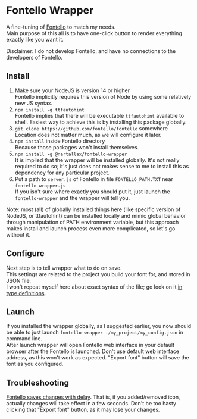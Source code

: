 # Fontello Wrapper

A fine-tuning of [Fontello](https://github.com/fontello/fontello) to match my needs.  
Main purpose of this all is to have one-click button to render everything exactly like you want it.  

Disclaimer: I do not develop Fontello, and have no connections to the developers of Fontello.  

## Install

1. Make sure your NodeJS is version 14 or higher  
Fontello implicitly requires this version of Node by using some relatively new JS syntax.  
2. `npm install -g ttfautohint`  
Fontello implies that there will be executable `ttfautohint` available to shell. Easiest way to achieve this is by installing this package globally.  
3. `git clone https://github.com/fontello/fontello` somewhere  
Location does not matter much, as we will configure it later.  
4. `npm install` inside Fontello directory  
Because those packages won't install themselves.  
5. `npm install -g @nartallax/fontello-wrapper`  
It is implied that the wrapper will be installed globally. It's not really required to do so; it's just does not makes sense to me to install this as dependency for any particular project.  
6. Put a path to `server.js` of Fontello in file `FONTELLO_PATH.TXT` near `fontello-wrapper.js`  
If you isn't sure where exactly you should put it, just launch the `fontello-wrapper` and the wrapper will tell you.  

Note: most (all) of globally installed things here (like specific version of NodeJS, or ttfautohint) can be installed locally and mimic global behavior through manipulation of PATH environment variable, but this approach makes install and launch process even more complicated, so let's go without it.  

## Configure

Next step is to tell wrapper what to do on save.  
This settings are related to the project you build your font for, and stored in JSON file.  
I won't repeat myself here about exact syntax of the file; go look on it [in type definitions](ts/config.ts).  

## Launch

If you installed the wrapper globally, as I suggested earlier, you now should be able to just launch `fontello-wrapper ./my_project/my_config.json` in command line.  
After launch wrapper will open Fontello web interface in your default browser after the Fontello is launched. Don't use default web interface address, as this won't work as expected. "Export font" button will save the font as you configured.  

## Troubleshooting

[Fontello saves changes with delay](https://github.com/fontello/fontello/issues/750). That is, if you added/removed icon, actually changes will take effect in a few seconds. Don't be too hasty clicking that "Export font" button, as it may lose your changes.  

